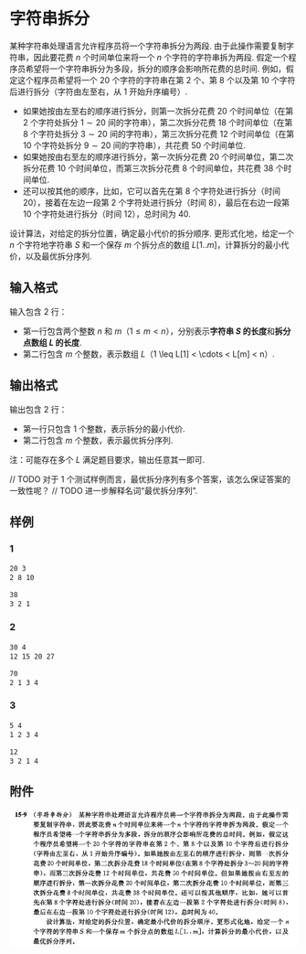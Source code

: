 # 字符串拆分

某种字符串处理语言允许程序员将一个字符串拆分为两段. 由于此操作需要复制字符串，因此要花费 $n$ 个时间单位来将一个 $n$ 个字符的字符串拆为两段. 假定一个程序员希望将一个字符串拆分为多段，拆分的顺序会影响所花费的总时间. 例如，假定这个程序员希望将一个 $20$ 个字符的字符串在第 $2$ 个、第 $8$ 个以及第 $10$ 个字符后进行拆分（字符由左至右，从 $1$ 开始升序编号）.

- 如果她按由左至右的顺序进行拆分，则第一次拆分花费 $20$ 个时间单位（在第 $2$ 个字符处拆分 $1 \sim 20$ 间的字符串），第二次拆分花费 $18$ 个时间单位（在第 $8$ 个字符处拆分 $3 \sim 20$ 间的字符串），第三次拆分花费 $12$ 个时间单位（在第 $10$ 个字符处拆分 $9 \sim 20$ 间的字符串），共花费 $50$ 个时间单位.
- 如果她按由右至左的顺序进行拆分，第一次拆分花费 $20$ 个时间单位，第二次拆分花费 $10$ 个时间单位，而第三次拆分花费 $8$ 个时间单位，共花费 $38$ 个时间单位.
- 还可以按其他的顺序，比如，它可以首先在第 $8$ 个字符处进行拆分（时间 $20$），接着在左边一段第 $2$ 个字符处进行拆分（时间 $8$），最后在右边一段第 $10$ 个字符处进行拆分（时间 $12$），总时间为 $40$.

设计算法，对给定的拆分位置，确定最小代价的拆分顺序. 更形式化地，给定一个 $n$ 个字符地字符串 $S$ 和一个保存 $m$ 个拆分点的数组 $L[1..m]$，计算拆分的最小代价，以及最优拆分序列.

## 输入格式

输入包含 $2$ 行：
- 第一行包含两个整数 $n$ 和 $m$（$1\leq m < n$），分别表示**字符串 $S$ 的长度**和**拆分点数组 $L$ 的长度**.
- 第二行包含 $m$ 个整数，表示数组 $L$（1 \leq L[1] < \cdots < L[m] < n）.

## 输出格式

输出包含 $2$ 行：
- 第一行只包含 $1$ 个整数，表示拆分的最小代价.
- 第二行包含 $m$ 个整数，表示最优拆分序列.

注：可能存在多个 $L$ 满足题目要求，输出任意其一即可.

// TODO 对于 1 个测试样例而言，最优拆分序列有多个答案，该怎么保证答案的一致性呢？
// TODO 进一步解释名词“最优拆分序列”.

## 样例

### 1

```input
20 3
2 8 10
```

```output
38
3 2 1
```

### 2

```input
30 4
12 15 20 27
```

```output
70
2 1 3 4
```

### 3

```input
5 4
1 2 3 4
```

```output
12
3 2 1 4
```

## 附件

![算法导论（中文第三版）习题 15-9 原文](asset/image.png)
